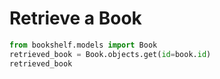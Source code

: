 # Retrieve a Book

```python
from bookshelf.models import Book
retrieved_book = Book.objects.get(id=book.id)
retrieved_book
